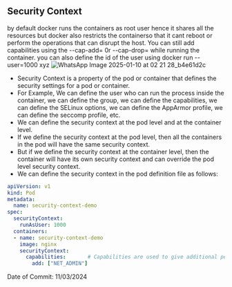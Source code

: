 ## Security Context
by default docker runs the containers as root user hence it shares all the resources but  docker also restricts the containerso that it cant reboot or perform the operations that can disrupt the host. You can still add capabilities using the --cap-add= 0r --cap-drop= while running the container.
 you can also define the id of the user using docker run --user=1000 xyz
![WhatsApp Image 2025-01-10 at 02 21 28_b4e61d2c](https://github.com/user-attachments/assets/d8028887-0410-48c8-9c67-5b2d56771d2f)


- Security Context is a property of the pod or container that defines the security settings for a pod or container.
- For Example, We can define the user who can run the process inside the container, we can define the group, we can define the capabilities, we can define the SELinux options, we can define the AppArmor profile, we can define the seccomp profile, etc.
- We can define the security context at the pod level and at the container level.
- If we define the security context at the pod level, then all the containers in the pod will have the same security context.
- But if we define the security context at the container level, then the container will have its own security context and can override the pod level security context.
- We can define the security context in the pod definition file as follows:

```yaml
apiVersion: v1
kind: Pod
metadata:
  name: security-context-demo
spec:
  securityContext:
    runAsUser: 1000
  containers:
  - name: security-context-demo
    image: nginx
    securityContext:
      capabilities:       # Capabilities are used to give additional permissions to the process. It can be only defined at the conatiner Level
        add: ["NET_ADMIN"]
```

Date of Commit: 11/03/2024
